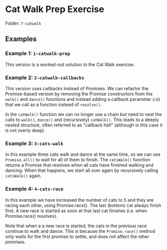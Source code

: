# Cat Walk Prep Exercise

Folder: `7-catwalk`

## Examples

### Example 1: `1-catwalk-prep`

This version is a worked-out solution to the Cat Walk exercise.

### Example 2: `2-catwalk-callbacks`

This version uses callbacks instead of Promises. We can refactor the Promise-based version by removing the Promise constructors from the `walk()` and `dance()` functions and instead adding a callback parameter (`cb`) that we call as a function instead of `resolve()`.

In the `catWalk()` function we can no longer use a chain but need to nest the calls to `walk()`, `dance()` and (recursively) `catWalk()`. This leads to a deeply nested structure, often referred to as "callback hell" (although in this case it is not overly deep).

### Example 3: `3-cats-walk`

In this example three cats walk and dance at the same time, so we can use `Promise.all()` to wait for all of them to finish. The `catsWalk()` function returns a Promise that resolves when all cats have finished walking and dancing. When that happens, we start all over again by recursively calling `catsWalk()` again.

### Example 4: `4-cats-race`

In this example we have increased the number of cats to 5 and they are racing each other, using Promise.race(). The last (bottom) cat always finish first. A new race is started as soon at that last cat finishes (i.e. when Promise.race() resolves).

Note that when a a new race is started, the cats in the previous race continue to walk and dance. This is because the `Promise.race()` method only waits for the first promise to settle, and does not affect the other promises.
